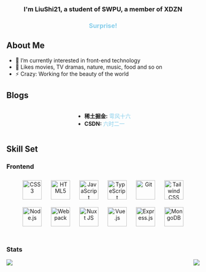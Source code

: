 ### <div align="center">I'm LiuShi21, a student of SWPU, a member of XDZN </div>  
<div align="center" style="color:skyblue;"><h3>Surprise!<h3></div>  

## About Me
- 🔭 I’m currently interested in front-end technology  
- 🌱 Likes movies, TV dramas, nature, music, food and so on  
- ⚡ Crazy: Working for the beauty of the world


## Blogs

<div style="display: flex; flex-wrap: warp; align-items: center; justify-content: center">
  <ul>
    <li>
      <strong>稀土掘金:</strong><a href="https://juejin.cn/user/1711301113940711?utm_source=gold_browser_extension" target="_blank" style="color:skyblue;text-decoration:none;">&nbsp;雩风十六</a>
    </li>
    <li>
      <strong>CSDN:</strong><a href="https://blog.csdn.net/liushi21?spm=1000.2115.3001.5343" target="_blank" style="color: skyblue; text-decoration:none;">&nbsp;六时二一</a>
    </li>
  </ul>
</div>  

## Skill Set  
### Frontend  
<div align="center">  
<a href="https://www.w3schools.com/css/" target="_blank"><img style="margin: 10px" src="https://profilinator.rishav.dev/skills-assets/css3-original-wordmark.svg" alt="CSS3" height="50" /></a>  
<a href="https://en.wikipedia.org/wiki/HTML5" target="_blank"><img style="margin: 10px" src="https://profilinator.rishav.dev/skills-assets/html5-original-wordmark.svg" alt="HTML5" height="50" /></a>  
<a href="https://www.javascript.com/" target="_blank"><img style="margin: 10px" src="https://profilinator.rishav.dev/skills-assets/javascript-original.svg" alt="JavaScript" height="50" /></a>  
<a href="https://www.typescriptlang.org/" target="_blank"><img style="margin: 10px" src="https://profilinator.rishav.dev/skills-assets/typescript-original.svg" alt="TypeScript" height="50" /></a>  
<a href="https://github.com/" target="_blank"><img style="margin: 10px" src="https://profilinator.rishav.dev/skills-assets/git-scm-icon.svg" alt="Git" height="50" /></a>  
<a href="https://www.tailwindcss.com/" target="_blank"><img style="margin: 10px" src="https://profilinator.rishav.dev/skills-assets/tailwindcss.svg" alt="Tailwind CSS" height="50" /></a>  
<a href="https://nodejs.org/" target="_blank"><img style="margin: 10px" src="https://profilinator.rishav.dev/skills-assets/nodejs-original-wordmark.svg" alt="Node.js" height="50" /></a>  
<a href="https://webpack.js.org/" target="_blank"><img style="margin: 10px" src="https://profilinator.rishav.dev/skills-assets/webpack-original.svg" alt="Webpack" height="50" /></a>  
<a href="https://nuxtjs.org/" target="_blank"><img style="margin: 10px" src="https://profilinator.rishav.dev/skills-assets/nuxt.png" alt="Nuxt JS" height="50" /></a>  
<a href="https://vuejs.org/" target="_blank"><img style="margin: 10px" src="https://profilinator.rishav.dev/skills-assets/vuejs-original-wordmark.svg" alt="Vue.js" height="50" /></a>  
<a href="https://expressjs.com/" target="_blank"><img style="margin: 10px" src="https://profilinator.rishav.dev/skills-assets/express-original-wordmark.svg" alt="Express.js" height="50" /></a>  
<a href="https://www.mongodb.com/" target="_blank"><img style="margin: 10px" src="https://profilinator.rishav.dev/skills-assets/mongodb-original-wordmark.svg" alt="MongoDB" height="50" /></a>  
</div> 
<br/>  

### Stats  
<img src="https://github-readme-stats.vercel.app/api?username=MarchRory&show_icons=true&count_private=true&hide_border=true&theme=transparent" align="left" />  
<div align="right"><img src="https://github-readme-stats.vercel.app/api/top-langs/?username=MarchRory&hide_border=true&layout=compact" align="right" /></div>  
<br/>  

